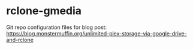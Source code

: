 # rclone-gmedia
Git repo configuration files for blog post: https://blog.monstermuffin.org/unlimited-plex-storage-via-google-drive-and-rclone
